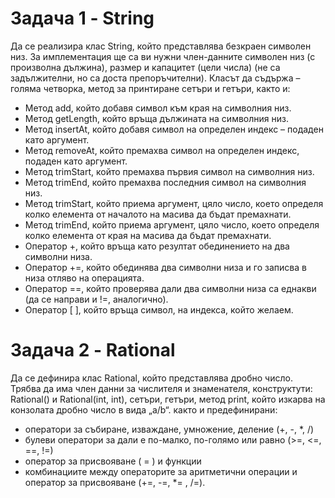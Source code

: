 # Задача 1 - String

Да се реализира клас String, който представлява безкраен символен низ. За
имплементация ще са ви нужни член-данните символен низ (с произволна дължина),
размер и капацитет (цели числа) (не са задължителни, но са доста препоръчителни).
Класът да съдържа – голяма четворка, метод за принтиране сетъри и гетъри, както и:
- Метод add, който добавя символ към края на символния низ.
- Метод getLength, който връща дължината на символния низ.
- Метод insertAt, който добавя символ на определен индекс – подаден като
аргумент.
- Метод removeAt, който премахва символ на определен индекс, подаден като
аргумент.
- Метод trimStart, който премахва първия символ на символния низ.
- Метод trimEnd, който премахва последния символ на символния низ.
- Метод trimStart, който приема аргумент, цяло число, което определя колко
елемента от началото на масива да бъдат премахнати.
- Метод trimEnd, който приема аргумент, цяло число, което определя колко
елемента от края на масива да бъдат премахнати.
- Оператор +, който връща като резултат обединението на два символни низа.
- Оператор +=, който обединява два символни низа и го записва в низа отляво на
операцията.
- Оператор ==, който проверява дали два символни низа са еднакви (да се
направи и !=, аналогично).
- Оператор [ ], който връща символ, на индекса, който желаем.

# Задача 2 - Rational

Да се дефинира клас Rational, който представлява дробно число. Трябва да има член
данни за числителя и знаменателя, конструктути: Rational() и Rational(int, int), сетъри,
гетъри, метод print, който изкарва на конзолата дробно число в вида „a/b“.
както и предефинирани:
- оператори за събиране, изваждане, умножение, деление (+, -, *, /)
- булеви оператори за дали е по-малко, по-голямо или равно (>=, <=, ==, !=)
- оператор за присвояване ( = ) и функции
- комбинациите между операторите за аритметични операции и оператор за
присвояване (+=, -=, *= , /=).
